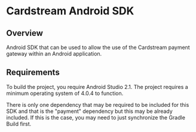 Cardstream Android SDK
==============

Overview
---------

Android SDK that can be used to allow the use of the Cardstream payment gateway within an Android application.

Requirements
------------

To build the project, you require Android Studio 2.1.
The project requires a minimum operating system of 4.0.4 to function.

There is only one dependency that may be required to be included for this SDK and that is the "payment" dependency but this may be already included. If this is the case, you may need to just synchronize the Gradle Build first.


